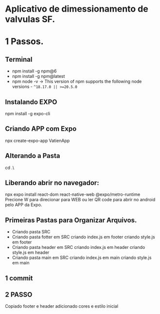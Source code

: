 # Aplicativo de dimessionamento de valvulas SF.

# 1 Passos.

## Terminal
- npm install -g npm@6
- npm install -g npm@latest
- npm node -v -> This version of npm supports the following node versions - `^18.17.0 || >=20.5.0`

## Instalando EXPO
npm install -g expo-cli

## Criando APP com Expo
npx create-expo-app VatienApp

## Alterando a Pasta
cd .\

## Liberando abrir no navegador:
npx expo install react-dom react-native-web @expo/metro-runtime
Precione W para direcionar para WEB ou ler QR code para abrir no android pelo APP da Expo.

## Primeiras Pastas para Organizar Arquivos.
- Criando pasta SRC
- Criando pasta fotter em SRC
	criando index.js em footer
	criando style.js em footer
- Criando pasta header em SRC
	criando index.js em header
	criando style.js em header
- Criando pasta main em SRC
	criando index.js em main
	criando style.js em main

## 1 commit

## 2 PASSO

Copiado footer e header adicionado cores e estilo inicial

